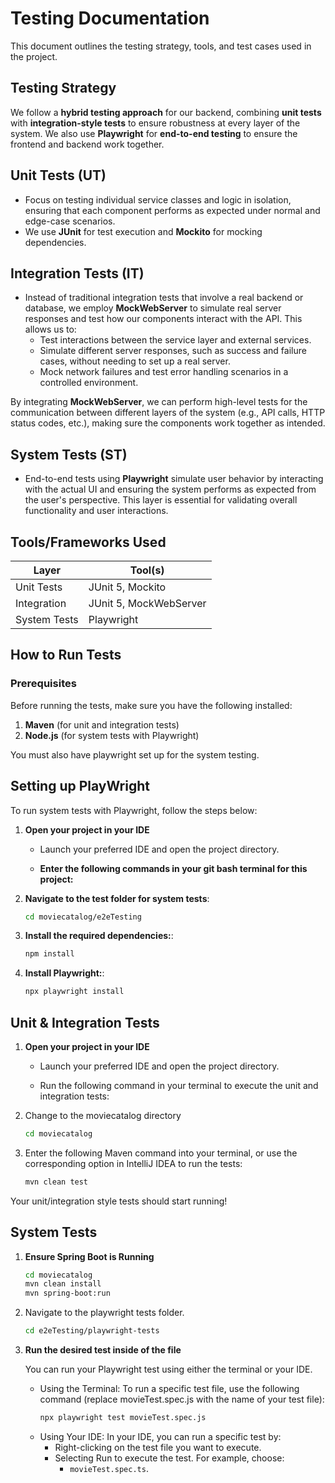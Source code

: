 # Testing Documentation

This document outlines the testing strategy, tools, and test cases used in the project.

## Testing Strategy

We follow a **hybrid testing approach** for our backend, combining **unit tests** with **integration-style tests** to ensure robustness at every layer of the system. We also use **Playwright** for **end-to-end testing** to ensure the frontend and backend work together.

## Unit Tests (UT)
- Focus on testing individual service classes and logic in isolation, ensuring that each component performs as expected under normal and edge-case scenarios.
- We use **JUnit** for test execution and **Mockito** for mocking dependencies.

## Integration Tests (IT)
- Instead of traditional integration tests that involve a real backend or database, we employ **MockWebServer** to simulate real server responses and test how our components interact with the API. This allows us to:
  - Test interactions between the service layer and external services.
  - Simulate different server responses, such as success and failure cases, without needing to set up a real server.
  - Mock network failures and test error handling scenarios in a controlled environment.

By integrating **MockWebServer**, we can perform high-level tests for the communication between different layers of the system (e.g., API calls, HTTP status codes, etc.), making sure the components work together as intended.

## System Tests (ST)
- End-to-end tests using **Playwright** simulate user behavior by interacting with the actual UI and ensuring the system performs as expected from the user's perspective. This layer is essential for validating overall functionality and user interactions.

## Tools/Frameworks Used

| Layer         | Tool(s)                    |
|---------------|----------------------------|
| Unit Tests    | JUnit 5, Mockito           |
| Integration   | JUnit 5, MockWebServer     |
| System Tests  | Playwright                 |

## How to Run Tests

### Prerequisites
Before running the tests, make sure you have the following installed:
1. **Maven** (for unit and integration tests)
2. **Node.js** (for system tests with Playwright)

You must also have playwright set up for the system testing.

## Setting up PlayWright

To run system tests with Playwright, follow the steps below:

1. **Open your project in your IDE**
   
    - Launch your preferred IDE and open the project directory.
    
    - **Enter the following commands in your git bash terminal for this project:**

2. **Navigate to the test folder for system tests**:
    ```bash
    cd moviecatalog/e2eTesting
    ```

3. **Install the required dependencies:**:
    ```bash
    npm install
    ```
4. **Install Playwright:**:
    ```bash
    npx playwright install
    ```

## Unit & Integration Tests

1. **Open your project in your IDE**

    - Launch your preferred IDE and open the project directory.
    
    - Run the following command in your terminal to execute the unit and integration tests:

2. Change to the moviecatalog directory
    ```bash
    cd moviecatalog
    ```
3. Enter the following Maven command into your terminal, or use the corresponding option in IntelliJ IDEA to run the tests:
    ```bash
    mvn clean test
    ```
Your unit/integration style tests should start running!

## System Tests

1. **Ensure Spring Boot is Running**
     ```bash
     cd moviecatalog
     mvn clean install
     mvn spring-boot:run
     ```
2. Navigate to the playwright tests folder.
    ```bash
    cd e2eTesting/playwright-tests
    ```
3. **Run the desired test inside of the file**
   
    You can run your Playwright test using either the terminal or your IDE.

    - Using the Terminal: To run a specific test file, use the following command (replace movieTest.spec.js with the name of your test file):
      ```bash
      npx playwright test movieTest.spec.js
      ```
    - Using Your IDE: In your IDE, you can run a specific test by:
      - Right-clicking on the test file you want to execute.
      - Selecting Run to execute the test. For example, choose:
        - `movieTest.spec.ts`.

